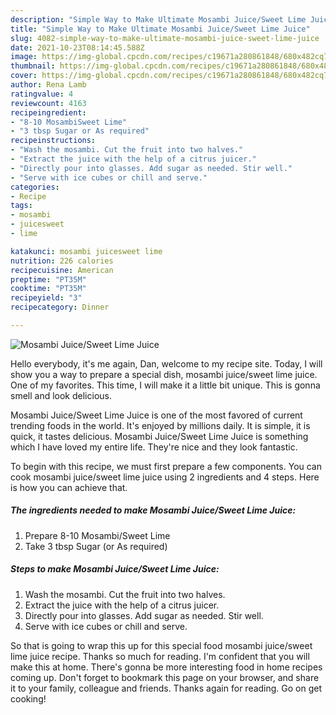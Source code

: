 ```yaml
---
description: "Simple Way to Make Ultimate Mosambi Juice/Sweet Lime Juice"
title: "Simple Way to Make Ultimate Mosambi Juice/Sweet Lime Juice"
slug: 4082-simple-way-to-make-ultimate-mosambi-juice-sweet-lime-juice
date: 2021-10-23T08:14:45.588Z
image: https://img-global.cpcdn.com/recipes/c19671a280861848/680x482cq70/mosambi-juicesweet-lime-juice-recipe-main-photo.jpg
thumbnail: https://img-global.cpcdn.com/recipes/c19671a280861848/680x482cq70/mosambi-juicesweet-lime-juice-recipe-main-photo.jpg
cover: https://img-global.cpcdn.com/recipes/c19671a280861848/680x482cq70/mosambi-juicesweet-lime-juice-recipe-main-photo.jpg
author: Rena Lamb
ratingvalue: 4
reviewcount: 4163
recipeingredient:
- "8-10 MosambiSweet Lime"
- "3 tbsp Sugar or As required"
recipeinstructions:
- "Wash the mosambi. Cut the fruit into two halves."
- "Extract the juice with the help of a citrus juicer."
- "Directly pour into glasses. Add sugar as needed. Stir well."
- "Serve with ice cubes or chill and serve."
categories:
- Recipe
tags:
- mosambi
- juicesweet
- lime

katakunci: mosambi juicesweet lime 
nutrition: 226 calories
recipecuisine: American
preptime: "PT35M"
cooktime: "PT35M"
recipeyield: "3"
recipecategory: Dinner

---
```



![Mosambi Juice/Sweet Lime Juice](https://img-global.cpcdn.com/recipes/c19671a280861848/680x482cq70/mosambi-juicesweet-lime-juice-recipe-main-photo.jpg)

Hello everybody, it's me again, Dan, welcome to my recipe site. Today, I will show you a way to prepare a special dish, mosambi juice/sweet lime juice. One of my favorites. This time, I will make it a little bit unique. This is gonna smell and look delicious.



Mosambi Juice/Sweet Lime Juice is one of the most favored of current trending foods in the world. It's enjoyed by millions daily. It is simple, it is quick, it tastes delicious. Mosambi Juice/Sweet Lime Juice is something which I have loved my entire life. They're nice and they look fantastic.


To begin with this recipe, we must first prepare a few components. You can cook mosambi juice/sweet lime juice using 2 ingredients and 4 steps. Here is how you can achieve that.

<!--inarticleads1-->

##### The ingredients needed to make Mosambi Juice/Sweet Lime Juice:

1. Prepare 8-10 Mosambi/Sweet Lime
1. Take 3 tbsp Sugar (or As required)




<!--inarticleads2-->

##### Steps to make Mosambi Juice/Sweet Lime Juice:

1. Wash the mosambi. Cut the fruit into two halves.
1. Extract the juice with the help of a citrus juicer.
1. Directly pour into glasses. Add sugar as needed. Stir well.
1. Serve with ice cubes or chill and serve.




So that is going to wrap this up for this special food mosambi juice/sweet lime juice recipe. Thanks so much for reading. I'm confident that you will make this at home. There's gonna be more interesting food in home recipes coming up. Don't forget to bookmark this page on your browser, and share it to your family, colleague and friends. Thanks again for reading. Go on get cooking!
